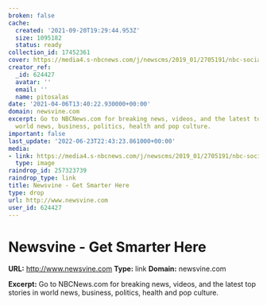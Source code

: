 ```yaml
---
broken: false
cache:
  created: '2021-09-20T19:29:44.953Z'
  size: 1095182
  status: ready
collection_id: 17452361
cover: https://media4.s-nbcnews.com/j/newscms/2019_01/2705191/nbc-social-default_b6fa4fef0d31ca7e8bc7ff6d117ca9f4.nbcnews-fp-1024-512.png
creator_ref:
  _id: 624427
  avatar: ''
  email: ''
  name: pitosalas
date: '2021-04-06T13:40:22.930000+00:00'
domain: newsvine.com
excerpt: Go to NBCNews.com for breaking news, videos, and the latest top stories in
  world news, business, politics, health and pop culture.
important: false
last_update: '2022-06-23T22:43:23.861000+00:00'
media:
- link: https://media4.s-nbcnews.com/j/newscms/2019_01/2705191/nbc-social-default_b6fa4fef0d31ca7e8bc7ff6d117ca9f4.nbcnews-fp-1024-512.png
  type: image
raindrop_id: 257323739
raindrop_type: link
title: Newsvine - Get Smarter Here
type: drop
url: http://www.newsvine.com
user_id: 624427
---
```


# Newsvine - Get Smarter Here

**URL:** http://www.newsvine.com
**Type:** link
**Domain:** newsvine.com

**Excerpt:** Go to NBCNews.com for breaking news, videos, and the latest top stories in world news, business, politics, health and pop culture.
